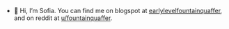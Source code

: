 - 👋 Hi, I’m Sofia. You can find me on blogspot at [earlylevelfountainquaffer](earlylevelfountainquaffer.blogspot.com), and on reddit at [u/fountainquaffer](reddit.com/u/fountainquaffer).
